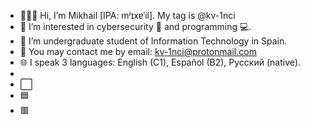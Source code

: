 - 🙋🏻‍♂️ Hi, I’m Mikhail [IPA: mʲɪxɐˈil]. My tag is @kv-1nci
- 📘 I’m interested in cybersecurity 🔐 and programming 💻.
- 🌱 I’m undergraduate student of Information Technology in Spain.
- 📧 You may contact me by email: kv-1nci@protonmail.com
- 🌐 I speak 3 languages: English (C1), Español (B2), Русский (native).
- 
- ⬜
- 🟦
- 🟥

<!---
kv-1nci/kv-1nci is a ✨ special ✨ repository because its `README.md` (this file) appears on your GitHub profile.
You can click the Preview link to take a look at your changes.
--->
